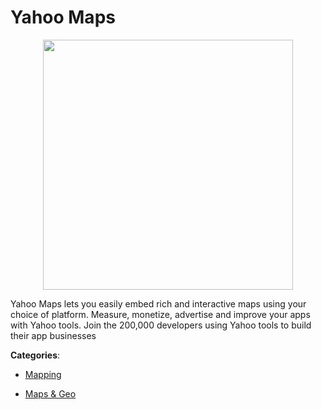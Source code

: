 # Yahoo Maps
<p align="center">
    <img width="400" src="https://raw.githubusercontent.com/apis-list/apis-list/apis/yahoo-maps/logo_256x256.png" />
</p>

Yahoo Maps lets you easily embed rich and interactive maps using your choice of platform.  Measure, monetize, advertise and improve your apps with Yahoo tools. Join the 200,000 developers using Yahoo tools to build their app businesses



**Categories**:

- [Mapping](https://github.com/apis-list/apis-list#mapping)

- [Maps & Geo](https://github.com/apis-list/apis-list#maps-and-geo)




